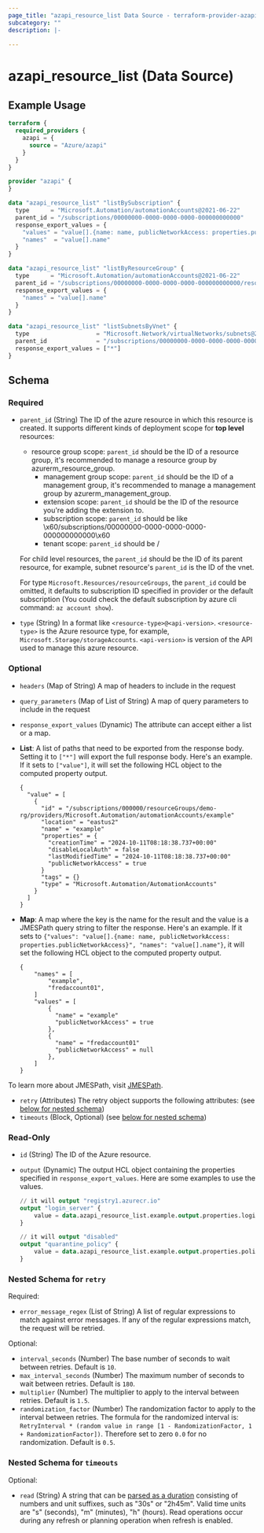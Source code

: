 ```yaml
---
page_title: "azapi_resource_list Data Source - terraform-provider-azapi"
subcategory: ""
description: |-
  
---
```


# azapi_resource_list (Data Source)

## Example Usage

```terraform
terraform {
  required_providers {
    azapi = {
      source = "Azure/azapi"
    }
  }
}

provider "azapi" {
}

data "azapi_resource_list" "listBySubscription" {
  type      = "Microsoft.Automation/automationAccounts@2021-06-22"
  parent_id = "/subscriptions/00000000-0000-0000-0000-000000000000"
  response_export_values = {
    "values" = "value[].{name: name, publicNetworkAccess: properties.publicNetworkAccess}"
    "names"  = "value[].name"
  }
}

data "azapi_resource_list" "listByResourceGroup" {
  type      = "Microsoft.Automation/automationAccounts@2021-06-22"
  parent_id = "/subscriptions/00000000-0000-0000-0000-000000000000/resourceGroups/rg1"
  response_export_values = {
    "names" = "value[].name"
  }
}

data "azapi_resource_list" "listSubnetsByVnet" {
  type                   = "Microsoft.Network/virtualNetworks/subnets@2021-02-01"
  parent_id              = "/subscriptions/00000000-0000-0000-0000-000000000000/resourceGroups/rg1/providers/Microsoft.Network/virtualNetworks/vnet1"
  response_export_values = ["*"]
}
```

<!-- schema generated by tfplugindocs -->
## Schema

### Required

- `parent_id` (String) The ID of the azure resource in which this resource is created. It supports different kinds of deployment scope for **top level** resources:

  - resource group scope: `parent_id` should be the ID of a resource group, it's recommended to manage a resource group by azurerm_resource_group.
	- management group scope: `parent_id` should be the ID of a management group, it's recommended to manage a management group by azurerm_management_group.
	- extension scope: `parent_id` should be the ID of the resource you're adding the extension to.
	- subscription scope: `parent_id` should be like \x60/subscriptions/00000000-0000-0000-0000-000000000000\x60
	- tenant scope: `parent_id` should be /

  For child level resources, the `parent_id` should be the ID of its parent resource, for example, subnet resource's `parent_id` is the ID of the vnet.

  For type `Microsoft.Resources/resourceGroups`, the `parent_id` could be omitted, it defaults to subscription ID specified in provider or the default subscription (You could check the default subscription by azure cli command: `az account show`).
- `type` (String) In a format like `<resource-type>@<api-version>`. `<resource-type>` is the Azure resource type, for example, `Microsoft.Storage/storageAccounts`. `<api-version>` is version of the API used to manage this azure resource.

### Optional

- `headers` (Map of String) A map of headers to include in the request
- `query_parameters` (Map of List of String) A map of query parameters to include in the request
- `response_export_values` (Dynamic) The attribute can accept either a list or a map.

- **List**: A list of paths that need to be exported from the response body. Setting it to `["*"]` will export the full response body. Here's an example. If it sets to `["value"]`, it will set the following HCL object to the computed property output.

	```text
	{
	  "value" = [
		{
		  "id" = "/subscriptions/000000/resourceGroups/demo-rg/providers/Microsoft.Automation/automationAccounts/example"
		  "location" = "eastus2"
		  "name" = "example"
		  "properties" = {
			"creationTime" = "2024-10-11T08:18:38.737+00:00"
			"disableLocalAuth" = false
			"lastModifiedTime" = "2024-10-11T08:18:38.737+00:00"
			"publicNetworkAccess" = true
		  }
		  "tags" = {}
		  "type" = "Microsoft.Automation/AutomationAccounts"
		}
	  ]
	}
	```

- **Map**: A map where the key is the name for the result and the value is a JMESPath query string to filter the response. Here's an example. If it sets to `{"values": "value[].{name: name, publicNetworkAccess: properties.publicNetworkAccess}", "names": "value[].name"}`, it will set the following HCL object to the computed property output.

	```text
	{
		"names" = [
			"example",
			"fredaccount01",
		]
		"values" = [
			{
			  "name" = "example"
			  "publicNetworkAccess" = true
			},
			{
			  "name" = "fredaccount01"
			  "publicNetworkAccess" = null
			},
		]
	}
	```

To learn more about JMESPath, visit [JMESPath](https://jmespath.org/).
- `retry` (Attributes) The retry object supports the following attributes: (see [below for nested schema](#nestedatt--retry))
- `timeouts` (Block, Optional) (see [below for nested schema](#nestedblock--timeouts))

### Read-Only

- `id` (String) The ID of the Azure resource.
- `output` (Dynamic) The output HCL object containing the properties specified in `response_export_values`. Here are some examples to use the values.

	```terraform
	// it will output "registry1.azurecr.io"
	output "login_server" {
		value = data.azapi_resource_list.example.output.properties.loginServer
	}

	// it will output "disabled"
	output "quarantine_policy" {
		value = data.azapi_resource_list.example.output.properties.policies.quarantinePolicy.status
	}
	```

<a id="nestedatt--retry"></a>
### Nested Schema for `retry`

Required:

- `error_message_regex` (List of String) A list of regular expressions to match against error messages. If any of the regular expressions match, the request will be retried.

Optional:

- `interval_seconds` (Number) The base number of seconds to wait between retries. Default is `10`.
- `max_interval_seconds` (Number) The maximum number of seconds to wait between retries. Default is `180`.
- `multiplier` (Number) The multiplier to apply to the interval between retries. Default is `1.5`.
- `randomization_factor` (Number) The randomization factor to apply to the interval between retries. The formula for the randomized interval is: `RetryInterval * (random value in range [1 - RandomizationFactor, 1 + RandomizationFactor])`. Therefore set to zero `0.0` for no randomization. Default is `0.5`.


<a id="nestedblock--timeouts"></a>
### Nested Schema for `timeouts`

Optional:

- `read` (String) A string that can be [parsed as a duration](https://pkg.go.dev/time#ParseDuration) consisting of numbers and unit suffixes, such as "30s" or "2h45m". Valid time units are "s" (seconds), "m" (minutes), "h" (hours). Read operations occur during any refresh or planning operation when refresh is enabled.
